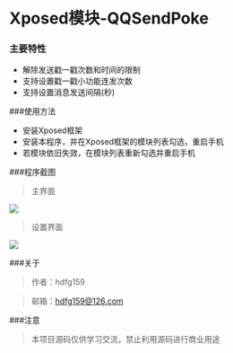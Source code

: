 # Xposed模块-QQSendPoke

### 主要特性
- 解除发送戳一戳次数和时间的限制
- 支持设置戳一戳小功能连发次数
- 支持设置消息发送间隔(秒)

###使用方法
- 安装Xposed框架
- 安装本程序，并在Xposed框架的模块列表勾选，重启手机
 - 若模块依旧失效，在模块列表重新勾选并重启手机

###程序截图
> 主界面

![](https://github.com/hdfg159/QQSendPoke/blob/master/screenshot/Main.png?raw=true)

> 设置界面

![](https://github.com/hdfg159/QQSendPoke/blob/master/screenshot/Setting.png?raw=true)

###关于
>作者：hdfg159

>邮箱：<hdfg159@126.com>

###注意
> 本项目源码仅供学习交流，禁止利用源码进行商业用途
